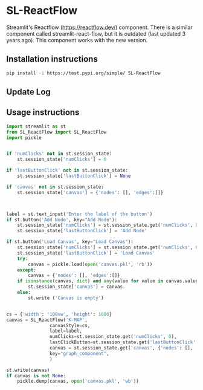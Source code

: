 # SL-ReactFlow

Streamlit's Reactflow (https://reactflow.dev/) component. There is a similar component called streamlit-react-flow, but it is outdated (last updated 3 years ago). This component works with the new version.
## Installation instructions

```sh
pip install -i https://test.pypi.org/simple/ SL-ReactFlow
```

## Update Log


## Usage instructions

```python
import streamlit as st
from SL_ReactFlow import SL_ReactFlow
import pickle


if 'numClicks' not in st.session_state:
    st.session_state['numClicks'] = 0

if 'lastButtonClick' not in st.session_state:
    st.session_state['lastButtonClick'] = None

if 'canvas' not in st.session_state:
    st.session_state['canvas'] = {'nodes': [], 'edges':[]}



label = st.text_input('Enter the label of the button')
if st.button('Add Node', key="Add Node"):
    st.session_state['numClicks'] = st.session_state.get('numClicks', 0) + 1
    st.session_state['lastButtonClick'] = 'Add Node'

if st.button('Load Canvas', key="Load Canvas"):
    st.session_state['numClicks'] = st.session_state.get('numClicks', 0) + 1
    st.session_state['lastButtonClick'] = 'Load Canvas'
    try:
        canvas = pickle.load(open('canvas.pkl', 'rb'))
    except:
        canvas = {'nodes': [], 'edges':[]}
    if isinstance(canvas, dict) and any(value for value in canvas.values()):
        st.session_state['canvas'] = canvas
    else:
        st.write ('Canvas is empty')


cs = {'width': '100vw', 'height': 1000}
canvas = SL_ReactFlow('K-MAP',
                canvasStyle=cs,
                label=label, 
                numClicks=st.session_state.get('numClicks', 0), 
                lastClickButton=st.session_state.get('lastButtonClick', None),
                canvas = st.session_state.get('canvas', {'nodes': [], 'edges':[]}),
                key="graph_component",
                )

st.write(canvas)
if canvas is not None:
    pickle.dump(canvas, open('canvas.pkl', 'wb'))
```
